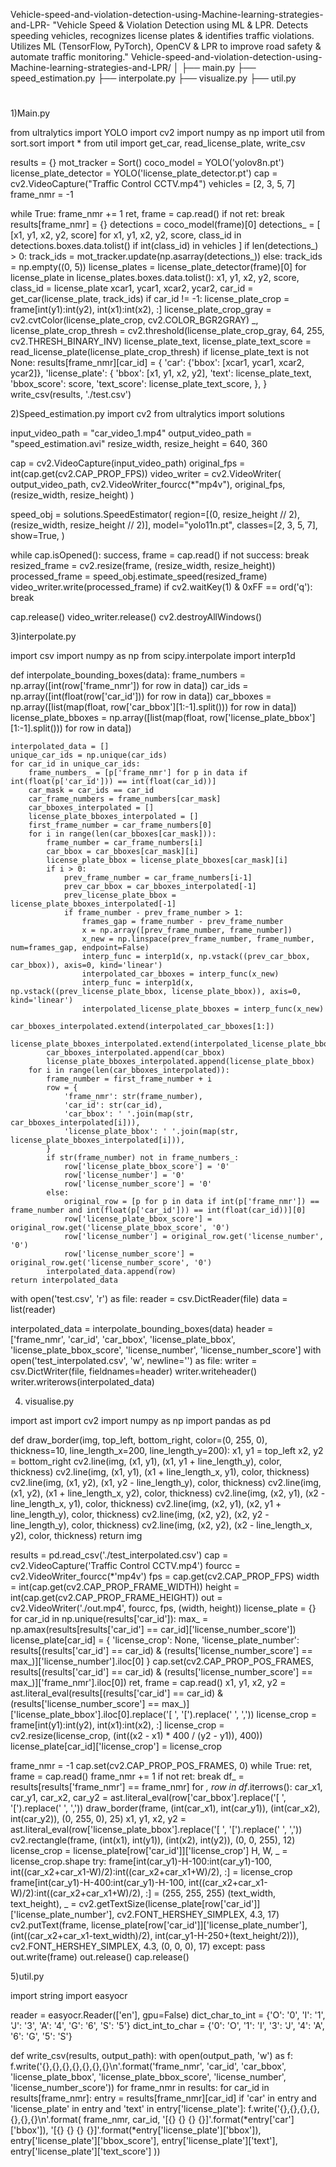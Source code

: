  Vehicle-speed-and-violation-detection-using-Machine-learning-strategies-and-LPR-
"Vehicle Speed &amp; Violation Detection using ML &amp; LPR. Detects speeding vehicles, recognizes license plates &amp; identifies traffic violations. Utilizes ML (TensorFlow, PyTorch), OpenCV &amp; LPR to improve road safety &amp; automate traffic monitoring."
Vehicle-speed-and-violation-detection-using-Machine-learning-strategies-and-LPR/
│
├── main.py
├── speed_estimation.py
├── interpolate.py
├── visualize.py
├── util.py
#
1)Main.py


from ultralytics import YOLO
import cv2
import numpy as np
import util
from sort.sort import *
from util import get_car, read_license_plate, write_csv

results = {}
mot_tracker = Sort()
coco_model = YOLO('yolov8n.pt')
license_plate_detector = YOLO('license_plate_detector.pt')
cap = cv2.VideoCapture("Traffic Control CCTV.mp4")
vehicles = [2, 3, 5, 7]
frame_nmr = -1

while True:
    frame_nmr += 1
    ret, frame = cap.read()
    if not ret:
        break
    results[frame_nmr] = {}
    detections = coco_model(frame)[0]
    detections_ = [
        [x1, y1, x2, y2, score]
        for x1, y1, x2, y2, score, class_id in detections.boxes.data.tolist()
        if int(class_id) in vehicles
    ]
    if len(detections_) > 0:
        track_ids = mot_tracker.update(np.asarray(detections_))
    else:
        track_ids = np.empty((0, 5))
    license_plates = license_plate_detector(frame)[0]
    for license_plate in license_plates.boxes.data.tolist():
        x1, y1, x2, y2, score, class_id = license_plate
        xcar1, ycar1, xcar2, ycar2, car_id = get_car(license_plate, track_ids)
        if car_id != -1:
            license_plate_crop = frame[int(y1):int(y2), int(x1):int(x2), :]
            license_plate_crop_gray = cv2.cvtColor(license_plate_crop, cv2.COLOR_BGR2GRAY)
            _, license_plate_crop_thresh = cv2.threshold(license_plate_crop_gray, 64, 255, cv2.THRESH_BINARY_INV)
            license_plate_text, license_plate_text_score = read_license_plate(license_plate_crop_thresh)
            if license_plate_text is not None:
                results[frame_nmr][car_id] = {
                    'car': {'bbox': [xcar1, ycar1, xcar2, ycar2]},
                    'license_plate': {
                        'bbox': [x1, y1, x2, y2],
                        'text': license_plate_text,
                        'bbox_score': score,
                        'text_score': license_plate_text_score,
                    },
                }
write_csv(results, './test.csv')

2)Speed_estimation.py
import cv2
from ultralytics import solutions

input_video_path = "car_video_1.mp4"
output_video_path = "speed_estimation.avi"
resize_width, resize_height = 640, 360

cap = cv2.VideoCapture(input_video_path)
original_fps = int(cap.get(cv2.CAP_PROP_FPS))
video_writer = cv2.VideoWriter(
    output_video_path, cv2.VideoWriter_fourcc(*"mp4v"), original_fps, (resize_width, resize_height)
)

speed_obj = solutions.SpeedEstimator(
    region=[(0, resize_height // 2), (resize_width, resize_height // 2)],
    model="yolo11n.pt",
    classes=[2, 3, 5, 7],
    show=True,
)

while cap.isOpened():
    success, frame = cap.read()
    if not success:
        break
    resized_frame = cv2.resize(frame, (resize_width, resize_height))
    processed_frame = speed_obj.estimate_speed(resized_frame)
    video_writer.write(processed_frame)
    if cv2.waitKey(1) & 0xFF == ord('q'):
        break

cap.release()
video_writer.release()
cv2.destroyAllWindows()


3)interpolate.py

import csv
import numpy as np
from scipy.interpolate import interp1d

def interpolate_bounding_boxes(data):
    frame_numbers = np.array([int(row['frame_nmr']) for row in data])
    car_ids = np.array([int(float(row['car_id'])) for row in data])
    car_bboxes = np.array([list(map(float, row['car_bbox'][1:-1].split())) for row in data])
    license_plate_bboxes = np.array([list(map(float, row['license_plate_bbox'][1:-1].split())) for row in data])

    interpolated_data = []
    unique_car_ids = np.unique(car_ids)
    for car_id in unique_car_ids:
        frame_numbers_ = [p['frame_nmr'] for p in data if int(float(p['car_id'])) == int(float(car_id))]
        car_mask = car_ids == car_id
        car_frame_numbers = frame_numbers[car_mask]
        car_bboxes_interpolated = []
        license_plate_bboxes_interpolated = []
        first_frame_number = car_frame_numbers[0]
        for i in range(len(car_bboxes[car_mask])):
            frame_number = car_frame_numbers[i]
            car_bbox = car_bboxes[car_mask][i]
            license_plate_bbox = license_plate_bboxes[car_mask][i]
            if i > 0:
                prev_frame_number = car_frame_numbers[i-1]
                prev_car_bbox = car_bboxes_interpolated[-1]
                prev_license_plate_bbox = license_plate_bboxes_interpolated[-1]
                if frame_number - prev_frame_number > 1:
                    frames_gap = frame_number - prev_frame_number
                    x = np.array([prev_frame_number, frame_number])
                    x_new = np.linspace(prev_frame_number, frame_number, num=frames_gap, endpoint=False)
                    interp_func = interp1d(x, np.vstack((prev_car_bbox, car_bbox)), axis=0, kind='linear')
                    interpolated_car_bboxes = interp_func(x_new)
                    interp_func = interp1d(x, np.vstack((prev_license_plate_bbox, license_plate_bbox)), axis=0, kind='linear')
                    interpolated_license_plate_bboxes = interp_func(x_new)
                    car_bboxes_interpolated.extend(interpolated_car_bboxes[1:])
                    license_plate_bboxes_interpolated.extend(interpolated_license_plate_bboxes[1:])
            car_bboxes_interpolated.append(car_bbox)
            license_plate_bboxes_interpolated.append(license_plate_bbox)
        for i in range(len(car_bboxes_interpolated)):
            frame_number = first_frame_number + i
            row = {
                'frame_nmr': str(frame_number),
                'car_id': str(car_id),
                'car_bbox': ' '.join(map(str, car_bboxes_interpolated[i])),
                'license_plate_bbox': ' '.join(map(str, license_plate_bboxes_interpolated[i])),
            }
            if str(frame_number) not in frame_numbers_:
                row['license_plate_bbox_score'] = '0'
                row['license_number'] = '0'
                row['license_number_score'] = '0'
            else:
                original_row = [p for p in data if int(p['frame_nmr']) == frame_number and int(float(p['car_id'])) == int(float(car_id))][0]
                row['license_plate_bbox_score'] = original_row.get('license_plate_bbox_score', '0')
                row['license_number'] = original_row.get('license_number', '0')
                row['license_number_score'] = original_row.get('license_number_score', '0')
            interpolated_data.append(row)
    return interpolated_data

with open('test.csv', 'r') as file:
    reader = csv.DictReader(file)
    data = list(reader)

interpolated_data = interpolate_bounding_boxes(data)
header = ['frame_nmr', 'car_id', 'car_bbox', 'license_plate_bbox', 'license_plate_bbox_score', 'license_number', 'license_number_score']
with open('test_interpolated.csv', 'w', newline='') as file:
    writer = csv.DictWriter(file, fieldnames=header)
    writer.writeheader()
    writer.writerows(interpolated_data)

4) visualise.py


import ast
import cv2
import numpy as np
import pandas as pd

def draw_border(img, top_left, bottom_right, color=(0, 255, 0), thickness=10, line_length_x=200, line_length_y=200):
    x1, y1 = top_left
    x2, y2 = bottom_right
    cv2.line(img, (x1, y1), (x1, y1 + line_length_y), color, thickness)
    cv2.line(img, (x1, y1), (x1 + line_length_x, y1), color, thickness)
    cv2.line(img, (x1, y2), (x1, y2 - line_length_y), color, thickness)
    cv2.line(img, (x1, y2), (x1 + line_length_x, y2), color, thickness)
    cv2.line(img, (x2, y1), (x2 - line_length_x, y1), color, thickness)
    cv2.line(img, (x2, y1), (x2, y1 + line_length_y), color, thickness)
    cv2.line(img, (x2, y2), (x2, y2 - line_length_y), color, thickness)
    cv2.line(img, (x2, y2), (x2 - line_length_x, y2), color, thickness)
    return img

results = pd.read_csv('./test_interpolated.csv')
cap = cv2.VideoCapture('Traffic Control CCTV.mp4')
fourcc = cv2.VideoWriter_fourcc(*'mp4v')
fps = cap.get(cv2.CAP_PROP_FPS)
width = int(cap.get(cv2.CAP_PROP_FRAME_WIDTH))
height = int(cap.get(cv2.CAP_PROP_FRAME_HEIGHT))
out = cv2.VideoWriter('./out.mp4', fourcc, fps, (width, height))
license_plate = {}
for car_id in np.unique(results['car_id']):
    max_ = np.amax(results[results['car_id'] == car_id]['license_number_score'])
    license_plate[car_id] = {
        'license_crop': None,
        'license_plate_number': results[(results['car_id'] == car_id) & (results['license_number_score'] == max_)]['license_number'].iloc[0]
    }
    cap.set(cv2.CAP_PROP_POS_FRAMES, results[(results['car_id'] == car_id) & (results['license_number_score'] == max_)]['frame_nmr'].iloc[0])
    ret, frame = cap.read()
    x1, y1, x2, y2 = ast.literal_eval(results[(results['car_id'] == car_id) & (results['license_number_score'] == max_)]['license_plate_bbox'].iloc[0].replace('[ ', '[').replace(' ', ','))
    license_crop = frame[int(y1):int(y2), int(x1):int(x2), :]
    license_crop = cv2.resize(license_crop, (int((x2 - x1) * 400 / (y2 - y1)), 400))
    license_plate[car_id]['license_crop'] = license_crop

frame_nmr = -1
cap.set(cv2.CAP_PROP_POS_FRAMES, 0)
while True:
    ret, frame = cap.read()
    frame_nmr += 1
    if not ret:
        break
    df_ = results[results['frame_nmr'] == frame_nmr]
    for _, row in df_.iterrows():
        car_x1, car_y1, car_x2, car_y2 = ast.literal_eval(row['car_bbox'].replace('[ ', '[').replace(' ', ','))
        draw_border(frame, (int(car_x1), int(car_y1)), (int(car_x2), int(car_y2)), (0, 255, 0), 25)
        x1, y1, x2, y2 = ast.literal_eval(row['license_plate_bbox'].replace('[ ', '[').replace(' ', ','))
        cv2.rectangle(frame, (int(x1), int(y1)), (int(x2), int(y2)), (0, 0, 255), 12)
        license_crop = license_plate[row['car_id']]['license_crop']
        H, W, _ = license_crop.shape
        try:
            frame[int(car_y1)-H-100:int(car_y1)-100, int((car_x2+car_x1-W)/2):int((car_x2+car_x1+W)/2), :] = license_crop
            frame[int(car_y1)-H-400:int(car_y1)-H-100, int((car_x2+car_x1-W)/2):int((car_x2+car_x1+W)/2), :] = (255, 255, 255)
            (text_width, text_height), _ = cv2.getTextSize(license_plate[row['car_id']]['license_plate_number'], cv2.FONT_HERSHEY_SIMPLEX, 4.3, 17)
            cv2.putText(frame, license_plate[row['car_id']]['license_plate_number'], (int((car_x2+car_x1-text_width)/2), int(car_y1-H-250+(text_height/2))), cv2.FONT_HERSHEY_SIMPLEX, 4.3, (0, 0, 0), 17)
        except:
            pass
    out.write(frame)
out.release()
cap.release()

5)util.py

import string
import easyocr

reader = easyocr.Reader(['en'], gpu=False)
dict_char_to_int = {'O': '0', 'I': '1', 'J': '3', 'A': '4', 'G': '6', 'S': '5'}
dict_int_to_char = {'0': 'O', '1': 'I', '3': 'J', '4': 'A', '6': 'G', '5': 'S'}

def write_csv(results, output_path):
    with open(output_path, 'w') as f:
        f.write('{},{},{},{},{},{},{}\n'.format('frame_nmr', 'car_id', 'car_bbox', 'license_plate_bbox', 'license_plate_bbox_score', 'license_number', 'license_number_score'))
        for frame_nmr in results:
            for car_id in results[frame_nmr]:
                entry = results[frame_nmr][car_id]
                if 'car' in entry and 'license_plate' in entry and 'text' in entry['license_plate']:
                    f.write('{},{},{},{},{},{},{}\n'.format(
                        frame_nmr, car_id,
                        '[{} {} {} {}]'.format(*entry['car']['bbox']),
                        '[{} {} {} {}]'.format(*entry['license_plate']['bbox']),
                        entry['license_plate']['bbox_score'],
                        entry['license_plate']['text'],
                        entry['license_plate']['text_score']
                    ))
